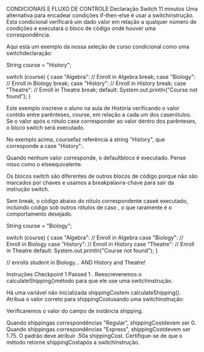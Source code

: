 CONDICIONAIS E FLUXO DE CONTROLE
Declaração Switch
11 minutos
Uma alternativa para encadear condições if-then-else é usar a switchinstrução. Esta condicional verificará um dado valor em relação a qualquer número de condições e executará o bloco de código onde houver uma correspondência.

Aqui está um exemplo da nossa seleção de curso condicional como uma switchdeclaração:

String course = "History";

switch (course) {
  case "Algebra": 
    // Enroll in Algebra
    break; 
  case "Biology": 
    // Enroll in Biology
    break;
  case "History": 
    // Enroll in History
    break;
  case "Theatre":
    // Enroll in Theatre
    break;
  default:
    System.out.println("Course not found");
}

Este exemplo inscreve o aluno na aula de História verificando o valor contido entre parênteses, course, em relação a cada um dos caserótulos. Se o valor após o rótulo case corresponder ao valor dentro dos parênteses, o bloco switch será executado.

No exemplo acima, coursefaz referência à string "History", que corresponde a case "History":.

Quando nenhum valor corresponde, o defaultbloco é executado. Pense nisso como o elseequivalente.

Os blocos switch são diferentes de outros blocos de código porque não são marcados por chaves e usamos a breakpalavra-chave para sair da instrução switch.

Sem break, o código abaixo do rótulo correspondente caseé executado, incluindo código sob outros rótulos de caso , o que raramente é o comportamento desejado.

String course = "Biology";

switch (course) {
  case "Algebra": 
    // Enroll in Algebra
  case "Biology": 
    // Enroll in Biology
  case "History": 
    // Enroll in History
  case "Theatre":
    // Enroll in Theatre
  default:
    System.out.println("Course not found");
}

// enrolls student in Biology... AND History and Theatre!

Instruções
Checkpoint 1 Passed
1 .
Reescreveremos o calculateShipping()método para que ele use uma switchinstrução.

Há uma variável não inicializada shippingCostem calculateShipping(). Atribua o valor correto para shippingCostusando uma switchinstrução:

Verificaremos o valor do campo de instância shipping.

Quando shippingas correspondências "Regular", shippingCostdevem ser 0.
Quando shippingas correspondências "Express", shippingCostdevem ser 1.75.
O padrão deve atribuir .50a shippingCost.
Certifique-se de que o método retorne shippingCostapós a switchinstrução.